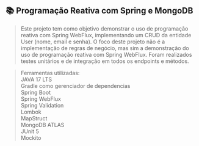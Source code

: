 ## 📚 Programação Reativa com Spring e MongoDB

> Este projeto tem como objetivo demonstrar o uso de programação reativa com Spring WebFlux, implementando um CRUD da entidade User (nome, email e senha). O foco deste projeto não é a implementação de regras de negócio, mas sim a demonstração do uso de programação reativa com Spring WebFlux. Foram realizados testes unitários e de integração em todos os endpoints e métodos.

> Ferramentas utilizadas:
<br>JAVA 17 LTS
<br>Gradle como gerenciador de dependencias
<br>Spring Boot
<br>Spring WebFlux
<br>Spring Validation
<br>Lombok
<br>MapStruct
<br>MongoDB ATLAS
<br>JUnit 5
<br>Mockito
